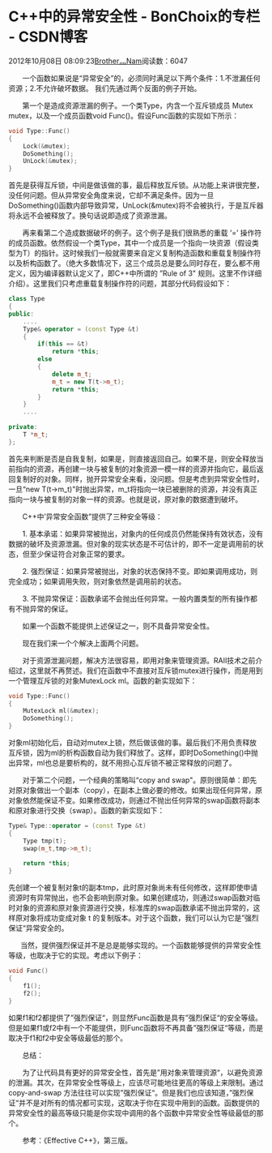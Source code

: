 # C++中的异常安全性 - BonChoix的专栏 - CSDN博客





2012年10月08日 08:09:23[Brother灬Nam](https://me.csdn.net/BonChoix)阅读数：6047








       一个函数如果说是“异常安全”的，必须同时满足以下两个条件：1.不泄漏任何资源；2.不允许破坏数据。 我们先通过两个反面的例子开始。

       第一个是造成资源泄漏的例子。一个类Type，内含一个互斥锁成员 Mutex mutex，以及一个成员函数void Func()。假设Func函数的实现如下所示：

```cpp
void Type::Func()
{
	Lock(&mutex);
	DoSomething();
	UnLock(&mutex);
}
```

首先是获得互斥锁，中间是做该做的事，最后释放互斥锁。从功能上来讲很完整，没任何问题。但从异常安全角度来说，它却不满足条件。因为一旦DoSomething()函数内部导致异常，UnLock(&mutex)将不会被执行，于是互斥器将永远不会被释放了。换句话说即造成了资源泄漏。

       再来看第二个造成数据破坏的例子。这个例子是我们很熟悉的重载 ‘=’ 操作符的成员函数。依然假设一个类Type，其中一个成员是一个指向一块资源（假设类型为T）的指针。这时候我们一般就需要来自定义复制构造函数和重载复制操作符以及析构函数了。（绝大多数情况下，这三个成员总是要么同时存在，要么都不用定义，因为编译器默认定义了，即C++中所谓的 ”Rule of 3" 规则。这里不作详细介绍）。这里我们只考虑重载复制操作符的问题，其部分代码假设如下：

```cpp
class Type
{
public:
	....
	Type& operator = (const Type &t)
	{
		if(this == &t)
			return *this;
		else
		{
			delete m_t;
			m_t = new T(t->m_t);
			return *this;
		}
	}
	....
	
private:
	T *m_t;
};
```

首先来判断是否是自我复制，如果是，则直接返回自己。如果不是，则安全释放当前指向的资源，再创建一块与被复制的对象资源一模一样的资源并指向它，最后返回复制好的对象。同样，抛开异常安全来看，没问题。但是考虑到异常安全性时，一旦“new T(t->m_t)"时抛出异常，m_t将指向一块已被删除的资源，并没有真正指向一块与被复制的对象一样的资源。也就是说，原对象的数据遭到破坏。



       C++中’异常安全函数”提供了三种安全等级：

       1. 基本承诺：如果异常被抛出，对象内的任何成员仍然能保持有效状态，没有数据的破坏及资源泄漏。但对象的现实状态是不可估计的，即不一定是调用前的状态，但至少保证符合对象正常的要求。

       2. 强烈保证：如果异常被抛出，对象的状态保持不变。即如果调用成功，则完全成功；如果调用失败，则对象依然是调用前的状态。

       3. 不抛异常保证：函数承诺不会抛出任何异常。一般内置类型的所有操作都有不抛异常的保证。

       如果一个函数不能提供上述保证之一，则不具备异常安全性。



       现在我们来一个个解决上面两个问题。

       对于资源泄漏问题，解决方法很容易，即用对象来管理资源。RAII技术之前介绍过，这里就不再赘述。我们在函数中不直接对互斥锁mutex进行操作，而是用到一个管理互斥锁的对象MutexLock ml。函数的新实现如下：

```cpp
void Type::Func()
{
	MutexLock ml(&mutex);
	DoSomething();
}
```

对象ml初始化后，自动对mutex上锁，然后做该做的事。最后我们不用负责释放互斥锁，因为ml的析构函数自动为我们释放了。这样，即时DoSomething()中抛出异常，ml也总是要析构的，就不用担心互斥锁不被正常释放的问题了。

       对于第二个问题，一个经典的策略叫“copy and swap"。原则很简单：即先对原对象做出一个副本（copy），在副本上做必要的修改。如果出现任何异常，原对象依然能保证不变。如果修改成功，则通过不抛出任何异常的swap函数将副本和原对象进行交换（swap）。函数的新实现如下：

```cpp
Type& Type::operator = (const Type &t)
{
	Type tmp(t);
	swap(m_t,tmp->m_t);
	
	return *this;
}
```



先创建一个被复制对象t的副本tmp，此时原对象尚未有任何修改，这样即使申请资源时有异常抛出，也不会影响到原对象。如果创建成功，则通过swap函数对临时对象的资源和原对象资源进行交换，标准库的swap函数承诺不抛出异常的，这样原对象将成功变成对象 t 的复制版本。对于这个函数，我们可以认为它是”强烈保证“异常安全的。



      当然，提供强烈保证并不是总是能够实现的。一个函数能够提供的异常安全性等级，也取决于它的实现。考虑以下例子：

```cpp
void Func()
{
	f1();
	f2();
}
```

如果f1和f2都提供了”强烈保证“，则显然Func函数是具有”强烈保证“的安全等级。但是如果f1或f2中有一个不能提供，则Func函数将不再具备”强烈保证“等级，而是取决于f1和f2中安全等级最低的那个。



       总结：

       为了让代码具有更好的异常安全性，首先是”用对象来管理资源“，以避免资源的泄漏。其次，在异常安全性等级上，应该尽可能地往更高的等级上来限制。通过 copy-and-swap 方法往往可以实现”强烈保证“。但是我们也应该知道，”强烈保证“并不是对所有的情况都可实现，这取决于你在实现中用到的函数。函数提供的异常安全性的最高等级只能是你实现中调用的各个函数中异常安全性等级最低的那个。



       参考：《Effective C++》，第三版。




